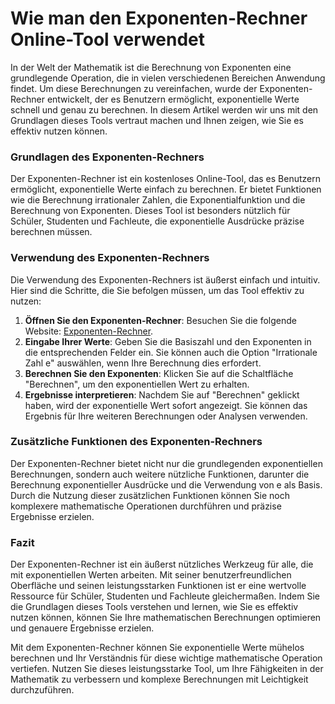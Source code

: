 Wie man den Exponenten-Rechner Online-Tool verwendet
====================================================

In der Welt der Mathematik ist die Berechnung von Exponenten eine grundlegende Operation, die in vielen verschiedenen Bereichen Anwendung findet. Um diese Berechnungen zu vereinfachen, wurde der Exponenten-Rechner entwickelt, der es Benutzern ermöglicht, exponentielle Werte schnell und genau zu berechnen. In diesem Artikel werden wir uns mit den Grundlagen dieses Tools vertraut machen und Ihnen zeigen, wie Sie es effektiv nutzen können.

### Grundlagen des Exponenten-Rechners

Der Exponenten-Rechner ist ein kostenloses Online-Tool, das es Benutzern ermöglicht, exponentielle Werte einfach zu berechnen. Er bietet Funktionen wie die Berechnung irrationaler Zahlen, die Exponentialfunktion und die Berechnung von Exponenten. Dieses Tool ist besonders nützlich für Schüler, Studenten und Fachleute, die exponentielle Ausdrücke präzise berechnen müssen.

### Verwendung des Exponenten-Rechners

Die Verwendung des Exponenten-Rechners ist äußerst einfach und intuitiv. Hier sind die Schritte, die Sie befolgen müssen, um das Tool effektiv zu nutzen:

1. **Öffnen Sie den Exponenten-Rechner**: Besuchen Sie die folgende Website: [Exponenten-Rechner](https://www.onlinecalculatorsfree.com/de/math/exponent-calculator.html).
2. **Eingabe Ihrer Werte**: Geben Sie die Basiszahl und den Exponenten in die entsprechenden Felder ein. Sie können auch die Option "Irrationale Zahl e" auswählen, wenn Ihre Berechnung dies erfordert.
3. **Berechnen Sie den Exponenten**: Klicken Sie auf die Schaltfläche "Berechnen", um den exponentiellen Wert zu erhalten.
4. **Ergebnisse interpretieren**: Nachdem Sie auf "Berechnen" geklickt haben, wird der exponentielle Wert sofort angezeigt. Sie können das Ergebnis für Ihre weiteren Berechnungen oder Analysen verwenden.

### Zusätzliche Funktionen des Exponenten-Rechners

Der Exponenten-Rechner bietet nicht nur die grundlegenden exponentiellen Berechnungen, sondern auch weitere nützliche Funktionen, darunter die Berechnung exponentieller Ausdrücke und die Verwendung von e als Basis. Durch die Nutzung dieser zusätzlichen Funktionen können Sie noch komplexere mathematische Operationen durchführen und präzise Ergebnisse erzielen.

### Fazit

Der Exponenten-Rechner ist ein äußerst nützliches Werkzeug für alle, die mit exponentiellen Werten arbeiten. Mit seiner benutzerfreundlichen Oberfläche und seinen leistungsstarken Funktionen ist er eine wertvolle Ressource für Schüler, Studenten und Fachleute gleichermaßen. Indem Sie die Grundlagen dieses Tools verstehen und lernen, wie Sie es effektiv nutzen können, können Sie Ihre mathematischen Berechnungen optimieren und genauere Ergebnisse erzielen.

Mit dem Exponenten-Rechner können Sie exponentielle Werte mühelos berechnen und Ihr Verständnis für diese wichtige mathematische Operation vertiefen. Nutzen Sie dieses leistungsstarke Tool, um Ihre Fähigkeiten in der Mathematik zu verbessern und komplexe Berechnungen mit Leichtigkeit durchzuführen.